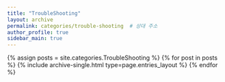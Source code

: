 ```yaml
---
title: "TroubleShooting"
layout: archive
permalink: categories/trouble-shooting  # 상대 주소
author_profile: true
sidebar_main: true
---
```


{% assign posts = site.categories.TroubleShooting %}
{% for post in posts %} {% include archive-single.html type=page.entries_layout %} {% endfor %}